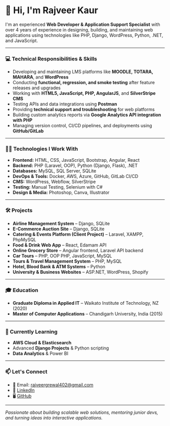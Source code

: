 # 👋 Hi, I'm Rajveer Kaur

I'm an experienced **Web Developer & Application Support Specialist** with over 4 years of experience in designing, building, and maintaining web applications using technologies like PHP, Django, WordPress, Python, .NET, and JavaScript.

---

### 💻 Technical Responsibilities & Skills

- Developing and maintaining LMS platforms like **MOODLE, TOTARA, MAHARA**, and **WordPress**  
- Conducting **functional, regression, and smoke testing** after feature releases and upgrades  
- Working with **HTML5, JavaScript, PHP, AngularJS**, and **SilverStripe CMS**  
- Testing APIs and data integrations using **Postman**  
- Providing **technical support and troubleshooting** for web platforms  
- Building custom analytics reports via **Google Analytics API integration with PHP**  
- Managing version control, CI/CD pipelines, and deployments using **GitHub/GitLab**

---

### 👩‍💻 Technologies I Work With

- **Frontend:** HTML, CSS, JavaScript, Bootstrap, Angular, React  
- **Backend:** PHP (Laravel, OOP), Python (Django, Flask), .NET  
- **Databases:** MySQL, SQL Server, SQLite  
- **DevOps & Tools:** Docker, AWS, Azure, GitHub, GitLab CI/CD  
- **CMS:** WordPress, Webflow, SilverStripe  
- **Testing:** Manual Testing, Selenium with C#  
- **Design & Media:** Photoshop, Canva, Illustrator

---

### 🛠 Projects

- **Airline Management System** – Django, SQLite  
- **E-Commerce Auction Site** – Django, SQLite  
- **Catering & Events Platform (Client Project)** – Laravel, XAMPP, PhpMySQL  
- **Food & Drink Web App** – React, Edamam API  
- **Online Grocery Store** – Angular frontend, Laravel API backend  
- **Car Tours** – PHP, OOP PHP, JavaScript, MySQL  
- **Tours & Travel Management System** – PHP, MySQL  
- **Hotel, Blood Bank & ATM Systems** – Python  
- **University & Business Websites** – ASP.NET, WordPress, Shopify

---

### 🎓 Education

- **Graduate Diploma in Applied IT** – Waikato Institute of Technology, NZ (2020)  
- **Master of Computer Applications** – Chandigarh University, India (2015)

---

### 🌱 Currently Learning

- **AWS Cloud & Elasticsearch**  
- Advanced **Django Projects** & Python scripting  
- **Data Analytics** & Power BI

---

### 📫 Let's Connect

- 📧 Email: [rajveergrewal402@gmail.com](mailto:rajveergrewal402@gmail.com)  
- 🔗 [LinkedIn](https://www.linkedin.com/in/rajveer-kaur-7b73b5121/)  
- 🖥️ [GitHub](https://github.com/rajveer-web)

---

*Passionate about building scalable web solutions, mentoring junior devs, and turning ideas into interactive applications.*

<!---
rajveer-web/rajveer-web is a ✨ special ✨ repository because its `README.md` (this file) appears on your GitHub profile.
You can click the Preview link to take a look at your changes.
--->
